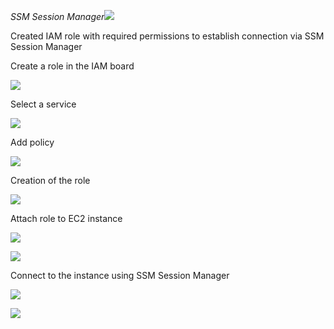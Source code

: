 ﻿*SSM Session Manager![](/cloud-security/EC2-SSM%20connection%20/images/1.png)*

Created IAM role with required permissions to establish connection via SSM Session Manager

Create a role in the IAM board

![](/cloud-security/EC2-SSM%20connection%20/images/2.jpeg)

Select a service

![](/cloud-security/EC2-SSM%20connection%20/images/3.jpeg)

Add policy

![](/cloud-security/EC2-SSM%20connection%20/images/4.jpeg)

Creation of the role

![](/cloud-security/EC2-SSM%20connection%20/images/5.png)

Attach role to EC2 instance

![](/cloud-security/EC2-SSM%20connection%20/images/6.jpeg)

![](/cloud-security/EC2-SSM%20connection%20/images/7.jpeg)

Connect to the instance using SSM Session Manager

![](/cloud-security/EC2-SSM%20connection%20/images/8.jpeg)

![](/cloud-security/EC2-SSM%20connection%20/images/9.jpeg)
